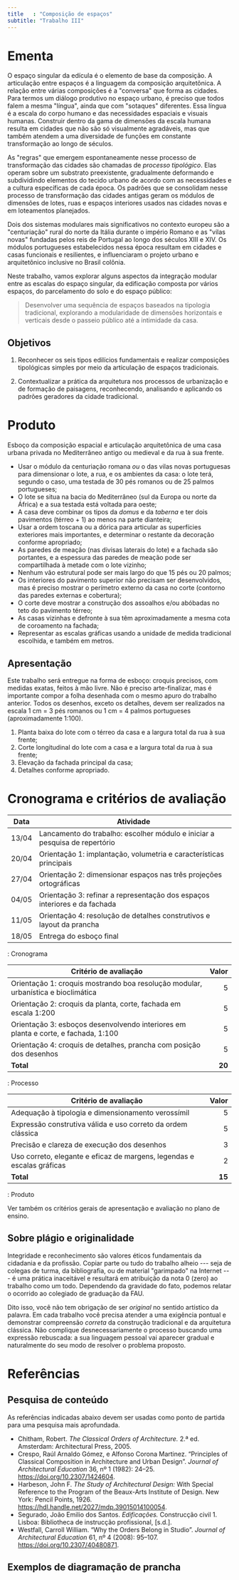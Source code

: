 ```yaml
---
title   : "Composição de espaços"
subtitle: "Trabalho III"
---
```


# Ementa #

O espaço singular da edícula é o elemento de base da composição. A
articulação entre espaços é a linguagem da composição arquitetônica. A
relação entre várias composições é a "conversa" que forma as cidades.
Para termos um diálogo produtivo no espaço urbano, é preciso que todos
falem a mesma "língua", ainda que com "sotaques" diferentes. Essa língua
é a escala do corpo humano e das necessidades espaciais e visuais
humanas. Construir dentro da gama de dimensões da escala humana resulta
em cidades que não são só visualmente agradáveis, mas que também atendem
a uma diversidade de funções em constante transformação ao longo de
séculos.

As "regras" que emergem espontaneamente nesse processo de transformação
das cidades são chamadas de *processo tipológico*. Elas operam sobre um
substrato preexistente, gradualmente deformando e subdividindo elementos
do tecido urbano de acordo com as necessidades e a cultura específicas
de cada época. Os padrões que se consolidam nesse processo de
transformação das cidades antigas geram os módulos de dimensões de
lotes, ruas e espaços interiores usados nas cidades novas e em
loteamentos planejados.

Dois dos sistemas modulares mais significativos no contexto europeu são
a "centuriação" rural do norte da Itália durante o império Romano e as
"vilas novas" fundadas pelos reis de Portugal ao longo dos séculos XIII
e XIV. Os módulos portugueses estabelecidos nessa época resultam em
cidades e casas funcionais e resilientes, e influenciaram o projeto
urbano e arquitetônico inclusive no Brasil colônia.

Neste trabalho, vamos explorar alguns aspectos da integração modular
entre as escalas do espaço singular, da edificação composta por vários
espaços, do parcelamento do solo e do espaço público:

> Desenvolver uma sequência de espaços baseados na tipologia
> tradicional, explorando a modularidade de dimensões horizontais e
> verticais desde o passeio público até a intimidade da casa.

## Objetivos ##

1. Reconhecer os seis tipos edilícios fundamentais e realizar
   composições tipológicas simples por meio da articulação de espaços
   tradicionais.

2. Contextualizar a prática da arquitetura nos processos de urbanização
   e de formação de paisagens, reconhecendo, analisando e aplicando os
   padrões geradores da cidade tradicional.

# Produto #

Esboço da composição espacial e articulação arquitetônica de uma casa
urbana privada no Mediterrâneo antigo ou medieval e da rua à sua frente.

- Usar o módulo da centuriação romana *ou* o das vilas novas portuguesas
  para dimensionar o lote, a rua, e os ambientes da casa: o lote terá,
  segundo o caso, uma testada de 30 pés romanos ou de 25 palmos
  portugueses;
- O lote se situa na bacia do Mediterrâneo (sul da Europa ou norte da
  África) e a sua testada está voltada para oeste;
- A casa deve combinar os tipos da *domus* e da *taberna* e ter dois
  pavimentos (térreo + 1) ao menos na parte dianteira;
- Usar a ordem toscana ou a dórica para articular as superfícies
  exteriores mais importantes, e determinar o restante da decoração
  conforme apropriado;
- As paredes de meação (nas divisas laterais do lote) e a fachada são
  portantes, e a espessura das paredes de meação pode ser compartilhada
  à metade com o lote vizinho;
- Nenhum vão estrutural pode ser mais largo do que 15 pés ou 20 palmos;
- Os interiores do pavimento superior não precisam ser desenvolvidos,
  mas é preciso mostrar o perímetro externo da casa no corte (contorno
  das paredes externas e cobertura);
- O corte deve mostrar a construção dos assoalhos e/ou abóbadas no teto
  do pavimento térreo;
- As casas vizinhas e defronte à sua têm aproximadamente a mesma cota de
  coroamento na fachada;
- Representar as escalas gráficas usando a unidade de medida tradicional
  escolhida, e também em metros.

## Apresentação ##

Este trabalho será entregue na forma de esboço: croquis precisos, com
medidas exatas, feitos à mão livre. Não é preciso arte-finalizar, mas é
importante compor a folha desenhada com o mesmo apuro do trabalho
anterior. Todos os desenhos, exceto os detalhes, devem ser realizados na
escala 1 cm = 3 pés romanos ou 1 cm = 4 palmos portugueses
(aproximadamente 1:100).

1. Planta baixa do lote com o térreo da casa e a largura total da rua à
   sua frente;
2. Corte longitudinal do lote com a casa e a largura total da rua à sua
   frente;
3. Elevação da fachada principal da casa;
4. Detalhes conforme apropriado.

# Cronograma e critérios de avaliação #

| Data  | Atividade                                                                  |
|-------|----------------------------------------------------------------------------|
| 13/04 | Lancamento do trabalho: escolher módulo e iniciar a pesquisa de repertório |
| 20/04 | Orientação 1: implantação, volumetria e características principais         |
| 27/04 | Orientação 2: dimensionar espaços nas três projeções ortográficas          |
| 04/05 | Orientação 3: refinar a representação dos espaços interiores e da fachada  |
| 11/05 | Orientação 4: resolução de detalhes construtivos e layout da prancha       |
| 18/05 | Entrega do esboço final                                                    |

: Cronograma

| Critério de avaliação                                                              |  Valor |
|------------------------------------------------------------------------------------|-------:|
| Orientação 1: croquis mostrando boa resolução modular, urbanística e bioclimática  |      5 |
| Orientação 2: croquis da planta, corte, fachada em escala 1:200                    |      5 |
| Orientação 3: esboços desenvolvendo interiores em planta e corte, e fachada, 1:100 |      5 |
| Orientação 4: croquis de detalhes, prancha com posição dos desenhos                |      5 |
| **Total**                                                                          | **20** |

: Processo

| Critério de avaliação                                                  |  Valor |
|------------------------------------------------------------------------|-------:|
| Adequação à tipologia e dimensionamento verossímil                     |      5 |
| Expressão construtiva válida e uso correto da ordem clássica           |      5 |
| Precisão e clareza de execução dos desenhos                            |      3 |
| Uso correto, elegante e eficaz de margens, legendas e escalas gráficas |      2 |
| **Total**                                                              | **15** |

: Produto

Ver também os critérios gerais de apresentação e avaliação no plano de
ensino.

## Sobre plágio e originalidade ##

Integridade e reconhecimento são valores éticos fundamentais da
cidadania e da profissão. Copiar parte ou tudo do trabalho alheio ---
seja de colegas de turma, da bibliografia, ou de material "garimpado" na
Internet --- é uma prática inaceitável e resultará em atribuição da nota
0 (zero) ao trabalho como um todo. Dependendo da gravidade do fato,
podemos relatar o ocorrido ao colegiado de graduação da FAU.

Dito isso, você não tem obrigação de ser *original* no sentido artístico
da palavra. Em cada trabalho você precisa atender a uma exigência
pontual e demonstrar compreensão *correta* da construção tradicional e
da arquitetura clássica. Não complique desnecessariamente o processo
buscando uma expressão rebuscada: a sua linguagem pessoal vai aparecer
gradual e naturalmente do seu modo de resolver o problema proposto.

# Referências #

## Pesquisa de conteúdo ##

As referências indicadas abaixo devem ser usadas como ponto de partida
para uma pesquisa mais aprofundada.

- Chitham, Robert. *The Classical Orders of Architecture.* 2.ª ed.
  Amsterdam: Architectural Press, 2005.
- Crespo, Raúl Arnaldo Gómez, e Alfonso Corona Martinez. “Principles of
  Classical Composition in Architecture and Urban Design”. *Journal of
  Architectural Education* 36, nº 1 (1982): 24–25.
  https://doi.org/10.2307/1424604.
- Harbeson, John F. *The Study of Architectural Design:* With Special
  Reference to the Program of the Beaux-Arts Institute of Design. New
  York: Pencil Points, 1926.
  https://hdl.handle.net/2027/mdp.39015014100054.
- Segurado, João Emilio dos Santos. *Edificações.* Construcção civil 1.
  Lisboa: Bibliotheca de instrucção profissional, [s.d.].
- Westfall, Carroll William. “Why the Orders Belong in Studio”. *Journal
  of Architectural Education* 61, nº 4 (2008): 95–107.
  https://doi.org/10.2307/40480871.

## Exemplos de diagramação de prancha ##


